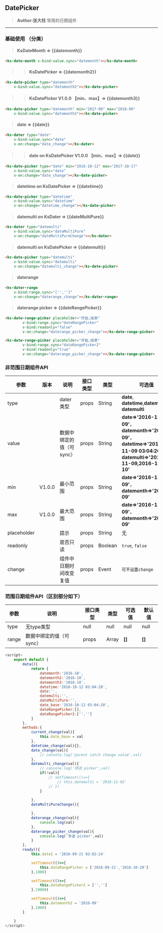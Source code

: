 ## DatePicker 
> **Author:张大柱**
> 常用的日期组件

---

### 基础使用 （分类）

> ####  **KsDateMonth => {{datemonth}}**

<ks-date-month v-bind:value.sync="datemonth"></ks-date-month>
```html
<ks-date-month v-bind:value.sync="datemonth"></ks-date-month>
```

>> ####  **KsDatePicker  => {{datemonth2}}**

<ks-date-picker  placeholder="aaa" type="datemonth" 
    v-bind:value.sync="datemonth2"></ks-date-picker>
```html
<ks-date-picker type="datemonth" 
    v-bind:value.sync="datemonth2"></ks-date-picker>
```

>> ####  **KsDatePicker V1.0.0 【min、max】=> {{datemonth3}}**

<ks-date-picker type="datemonth" min="2017-11" max="2018-09"
    v-bind:value.sync="datemonth3"></ks-date-picker>
```html
<ks-date-picker type="datemonth" min="2017-09" max="2018-09"
    v-bind:value.sync="datemonth3"></ks-date-picker>
```


> #### **date => {{date}}**

<ks-dater type="date"
    v-bind:value.sync="date" 
    v-on:change="date_change"></ks-dater>
```html
<ks-dater type="date"
    v-bind:value.sync="date" 
    v-on:change="date_change"></ks-dater>
```

>> #### **date on KsDatePicker V1.0.0 【min、max】=> {{date}}**

<ks-date-picker type="date" min="2016-10-12" max="2017-10-17"
    v-bind:value.sync="date" 
    v-on:change="date_change"></ks-date-picker>

```html
<ks-date-picker type="date" min="2016-10-12" max="2017-10-17"
    v-bind:value.sync="date" 
    v-on:change="date_change"></ks-date-picker>
```

> #### **datetime on KsDatePicker => {{datetime}}**


<ks-date-picker type="datetime" 
    v-bind:value.sync="datetime" 
    v-on:change="datetime_change"></ks-date-picker> 
```html
<ks-date-picker type="datetime" 
    v-bind:value.sync="datetime" 
    v-on:change="datetime_change"></ks-date-picker> 
```


> #### **datemulti on KsDater => {{dateMultiPure}}**


<ks-dater type="datemulti" 
    v-bind:value.sync="dateMultiPure" 
    v-on:change="dateMultiPureChange"></ks-dater>
```html
<ks-dater type="datemulti" 
    v-bind:value.sync="dateMultiPure" 
    v-on:change="dateMultiPureChange"></ks-dater>
```
> #### **datemulti on KsDatePicker => {{datemulti}}**

<ks-date-picker type="datemulti" 
    v-bind:value.sync="datemulti" 
    v-on:change="datemulti_change"></ks-date-picker>
```html
<ks-date-picker type="datemulti" 
    v-bind:value.sync="datemulti" 
    v-on:change="datemulti_change"></ks-date-picker>
```



> #### **daterange**


<ks-dater-range 
    v-bind:range.sync="['','']" 
    v-on:change="daterange_change"></ks-dater-range>
```html
<ks-dater-range 
    v-bind:range.sync="['','']" 
    v-on:change="daterange_change"></ks-dater-range>
```


> #### **daterange picker => {{dateRangePicker}}**


<ks-date-range-picker placeholder="开始,结束" 
        v-bind:range.sync="dateRangePicker"
        v-bind:readonly="false"
        v-on:change="daterange_picker_change"></ks-date-range-picker>
```html
<ks-date-range-picker placeholder="开始,结束" 
        v-bind:range.sync="dateRangePicker"
        v-bind:readonly="false"
        v-on:change="daterange_picker_change"></ks-date-range-picker>
```
<ks-date-range-picker placeholder="开始,结束" 
        v-bind:range.sync="dateRangePicker2"
        v-bind:readonly="true"
        v-on:change="daterange_picker_change"></ks-date-range-picker>
```html
<ks-date-range-picker placeholder="开始,结束" 
        v-bind:range.sync="dateRangePicker2"
        v-bind:readonly="true"
        v-on:change="daterange_picker_change"></ks-date-range-picker>
```





### 非范围日期组件API
| 参数 | 版本 | 说明 | 接口类型 | 类型 | 可选值 | 默认值 |
|------|-------|-------|----------|---------|-------|--------|
| type || dater类型 | props | String | **date**, **datetime**,**datemonth**, **datemulti**| date |
| value || 数据中绑定的值（可sync） | props | String | **date=>'2016-11-09'**，**datemonth=>'2016-09'**，**datetime=>'2016-11-09 03:04:20'**，**datemulti=>'2016-11-09,2016-11-10'** | 无 |
| min | V1.0.0 |最小范围 | props | String | **date=>'2016-11-09'**，**datemonth=>'2016-09'** | 无 |
| max | V1.0.0 |最大范围 | props | String | **date=>'2016-11-09'**，**datemonth=>'2016-09'** | 无 |
| placeholder || 提示 | props | String | 无 | 无 |
| readonly || 是否只读 | props | Boolean | `true`, `false` | `false` |
| change || 组件中日期时间改变复值 | props | Event | `可不设置change` | 无 |

### 范围日期组件API（区别部分如下）
| 参数 | 说明 | 接口类型 | 类型 | 可选值 | 默认值 |
|------|-------|----------|---------|-------|--------|
| type | 无type类型 | null | null | null| null |
| range | 数据中绑定的值（可sync） | props | Array | **[]**|**[]** |


```javascript
<script>
    export default {
        data(){
            return {
                datemonth:'2016-10',
                datemonth2:'2016-10',
                datemonth3:'2016-10',
                datetime:'2016-10-12 03:04:20',
                date:'',
                datemulti:'',
                dateMultiPure:'',
                date_base:'2016-10-12 03:04:20',
                dateRangePicker:[],
                dateRangePicker2:['','']
            }
        },
        methods:{
            current_change(val){
                this.date_base = val
            },
            datetime_change(val){},
            date_change(val){
                // console.log('parent catch change value',val)
            },
            datemulti_change(val){
                // console.log('筛选 picker',val)
                if(!val){
                    // setTimeout(()=>{
                        // this.datemulti = '2016-11-02'            
                    // })
                }
                
            },
            dateMultiPureChange(){

            },
            daterange_change(val){
                console.log(val)
            },
            daterange_picker_change(val){
                console.log('多选 picker',val)
            }
        },
        ready(){
            this.date1 = '2016-09-21 03:02:24'

            setTimeout(()=>{
                this.dateRangePicker = ['2016-09-21','2016-10-29']
            },1000)

            setTimeout(()=>{
                this.dateRangePicker2 = ['','']
            },10000)

            setTimeout(()=>{
                this.datemonth2 = '2016-09'
            },1000)
        }

    }
</script>
```



<script>
    import KsDater from 'KsComponents/KsDater/v1.0.0'

    console.log(KsDater)

    export default {
        components:KsDater,
        data(){
            return {
                datemonth:'2016-10',
                datemonth2:'2016-10',
                datemonth3:'2016-10',
                datetime:'2016-10-12 03:04:20',
                date:'',
                datemulti:'',
                dateMultiPure:'',
                date_base:'2016-10-12 03:04:20',
                dateRangePicker:[],
                dateRangePicker2:['','']
            }
        },
        methods:{
            current_change(val){
                this.date_base = val
            },
            datetime_change(val){},
            date_change(val){
                // console.log('parent catch change value',val)
            },
            datemulti_change(val){
                // console.log('筛选 picker',val)
                // if(!val){
                //     // setTimeout(()=>{
                //         this.datemulti = '2016-11-02'            
                //     // })
                // }
                
            },
            dateMultiPureChange(){

            },
            daterange_change(val){
                console.log(val)
            },
            daterange_picker_change(val){
                console.log('多选 picker',val)
            }
        },
        ready(){
            this.date1 = '2016-09-21 03:02:24'

            setTimeout(()=>{
                this.dateRangePicker = ['2016-09-21','2016-10-29']
            },1000)

            setTimeout(()=>{
                this.dateRangePicker2 = ['','']
            },10000)

            setTimeout(()=>{
                this.datemonth2 = '2016-09'
            },1000)
        }

    }
</script>


